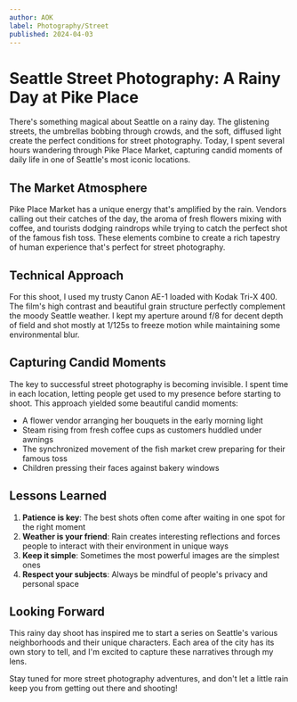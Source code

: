 ```yaml
---
author: AOK
label: Photography/Street
published: 2024-04-03
---
```

# Seattle Street Photography: A Rainy Day at Pike Place

There's something magical about Seattle on a rainy day. The glistening streets, the umbrellas bobbing through crowds, and the soft, diffused light create the perfect conditions for street photography. Today, I spent several hours wandering through Pike Place Market, capturing candid moments of daily life in one of Seattle's most iconic locations.

## The Market Atmosphere

Pike Place Market has a unique energy that's amplified by the rain. Vendors calling out their catches of the day, the aroma of fresh flowers mixing with coffee, and tourists dodging raindrops while trying to catch the perfect shot of the famous fish toss. These elements combine to create a rich tapestry of human experience that's perfect for street photography.

## Technical Approach

For this shoot, I used my trusty Canon AE-1 loaded with Kodak Tri-X 400. The film's high contrast and beautiful grain structure perfectly complement the moody Seattle weather. I kept my aperture around f/8 for decent depth of field and shot mostly at 1/125s to freeze motion while maintaining some environmental blur.

## Capturing Candid Moments

The key to successful street photography is becoming invisible. I spent time in each location, letting people get used to my presence before starting to shoot. This approach yielded some beautiful candid moments:

- A flower vendor arranging her bouquets in the early morning light
- Steam rising from fresh coffee cups as customers huddled under awnings
- The synchronized movement of the fish market crew preparing for their famous toss
- Children pressing their faces against bakery windows

## Lessons Learned

1. **Patience is key**: The best shots often come after waiting in one spot for the right moment
2. **Weather is your friend**: Rain creates interesting reflections and forces people to interact with their environment in unique ways
3. **Keep it simple**: Sometimes the most powerful images are the simplest ones
4. **Respect your subjects**: Always be mindful of people's privacy and personal space

## Looking Forward

This rainy day shoot has inspired me to start a series on Seattle's various neighborhoods and their unique characters. Each area of the city has its own story to tell, and I'm excited to capture these narratives through my lens.

Stay tuned for more street photography adventures, and don't let a little rain keep you from getting out there and shooting! 